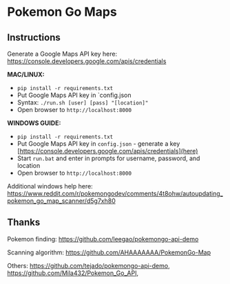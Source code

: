 # Pokemon Go Maps

## Instructions
Generate a Google Maps API key here: https://console.developers.google.com/apis/credentials

**MAC/LINUX:**

* `pip install -r requirements.txt`
* Put Google Maps API key in `config.json
* Syntax: `./run.sh [user] [pass] "[location]"`
* Open browser to `http://localhost:8000`

**WINDOWS GUIDE:**

* `pip install -r requirements.txt`
* Put Google Maps API key in `config.json` - generate a key [https://console.developers.google.com/apis/credentials](here)
* Start `run.bat` and enter in prompts for username, password, and location
* Open browser to `http://localhost:8000`

Additional windows help here: https://www.reddit.com/r/pokemongodev/comments/4t8ohw/autoupdating_pokemon_go_map_scanner/d5g7xh80

## Thanks

Pokemon finding: https://github.com/leegao/pokemongo-api-demo

Scanning algorithm: https://github.com/AHAAAAAAA/PokemonGo-Map

Others: https://github.com/tejado/pokemongo-api-demo, https://github.com/Mila432/Pokemon_Go_API,
